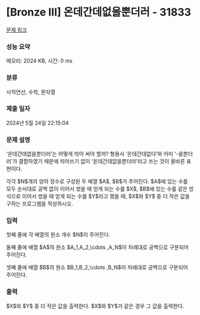 # [Bronze III] 온데간데없을뿐더러 - 31833 

[문제 링크](https://www.acmicpc.net/problem/31833) 

### 성능 요약

메모리: 2024 KB, 시간: 0 ms

### 분류

사칙연산, 수학, 문자열

### 제출 일자

2024년 5월 24일 22:15:04

### 문제 설명

<p>‘온데간데없을뿐더러’는 어떻게 띄어 써야 할까? 형용사 ‘온데간데없다’와 어미 ‘-을뿐더러’가 결합하였기 때문에 띄어쓰기 없이 ‘온데간데없을뿐더러’라고 쓰는 것이 올바른 표현이다.</p>

<p>각각 $N$개의 양의 정수로 구성된 두 배열 $A$, $B$가 주어진다. $A$에 있는 수를 모두 순서대로 공백 없이 이어서 썼을 때 얻게 되는 수를 $X$, $B$에 있는 수를 같은 방식으로 이어서 썼을 때 얻게 되는 수를 $Y$라고 했을 때, $X$와 $Y$ 중 더 작은 값을 구하는 프로그램을 작성하시오.</p>

### 입력 

 <p>첫째 줄에 각 배열의 원소 개수 $N$이 주어진다.</p>

<p>둘째 줄에 배열 $A$의 원소 $A_1,A_2,\cdots ,A_N$이 차례대로 공백으로 구분되어 주어진다.</p>

<p>셋째 줄에 배열 $B$의 원소 $B_1,B_2,\cdots ,B_N$이 차례대로 공백으로 구분되어 주어진다.</p>

### 출력 

 <p>$X$와 $Y$ 중 더 작은 값을 출력한다. $X$와 $Y$가 같은 경우 그 값을 출력한다.</p>

